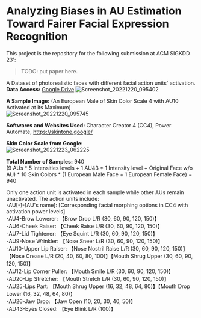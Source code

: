# Analyzing Biases in AU Estimation Toward Fairer Facial Expression Recognition

This project is the repository for the following submission at ACM SIGKDD 23':

> TODO: put paper here.

A Dataset of photorealistic faces with different facial action units' activation. <br>
**Data Access:** [Google Drive](https://drive.google.com/drive/folders/1wzqoBauX746f9YxpFrmf8TUlUhfb8vDN?usp=sharing)
![Screenshot_20221220_095402](https://user-images.githubusercontent.com/24949723/208733705-827a0670-f3d7-4d31-9a87-f66cb483a4e4.png) 

**A Sample Image:** (An European Male of Skin Color Scale 4 with AU10 Activated at its Maximum) <br>
![Screenshot_20221220_095745](https://user-images.githubusercontent.com/24949723/208734519-b632191e-9ba3-4a45-86eb-3e4674c35cd7.png)

**Softwares and Websites Used:** Character Creator 4 (CC4), Power Automate, https://skintone.google/ <br>

**Skin Color Scale from Google:** <br>
![Screenshot_20221223_062225](https://user-images.githubusercontent.com/24949723/209418054-f2680cc0-6e95-4f88-a862-0ce58d3f394c.png)

**Total Number of Samples:** 940 <br>
(9 AUs * 5 Intensities levels + 1 AU43 * 1 Intensity level + Original Face w/o AU) * 10 Skin Colors * (1 European Male Face + 1 European Female Face) = 940

Only one action unit is activated in each sample while other AUs remain unactivated. The action units include: <br>
-AU[-]-[AU's name]: [Corresponding facial morphing options in CC4 with activation power levels] <br>
-AU4-Brow Lowerer: 【Brow Drop L/R (30, 60, 90, 120, 150)】<br>
-AU6-Cheek Raiser: 【Cheek Raise L/R (30, 60, 90, 120, 150)】<br>
-AU7-Lid Tightener: 【Eye Squint L/R (30, 60, 90, 120, 150)】<br>
-AU9-Nose Wrinkler: 【Nose Sneer L/R (30, 60, 90, 120, 150)】<br>
-AU10-Upper Lip Raiser: 【Nose Nostril Raise L/R (30, 60, 90, 120, 150)】【Nose Crease L/R (20, 40, 60, 80, 100)】【Mouth Shrug Upper (30, 60, 90, 120, 150)】<br>
-AU12-Lip Corner Puller: 【Mouth Smile L/R (30, 60, 90, 120, 150)】<br>
-AU20-Lip Stretcher: 【Mouth Stretch L/R (30, 60, 90, 120, 150)】<br>
-AU25-Lips Part: 【Mouth Shrug Upper (16, 32, 48, 64, 80)】【Mouth Drop Lower (16, 32, 48, 64, 80)】<br>
-AU26-Jaw Drop: 【Jaw Open (10, 20, 30, 40, 50)】<br>
-AU43-Eyes Closed: 【Eye Blink L/R (100)】<br>
